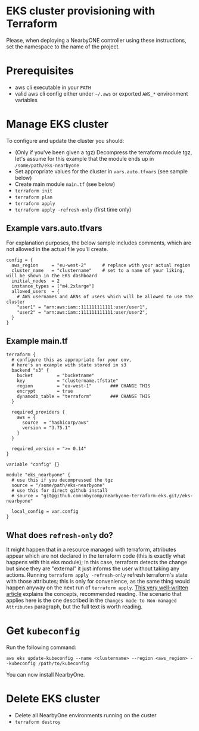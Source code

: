 # EKS cluster provisioning with Terraform

Please, when deploying a NearbyONE controller using these instructions, set the namespace to the name of the project.

# Prerequisites

- aws cli executable in your `PATH`
- valid aws cli config either under `~/.aws` or exported `AWS_*` environment variables

# Manage EKS cluster

To configure and update the cluster you should:

- (Only if you've been given a tgz) Decompress the terraform module tgz, let's assume for this example that the module ends up in `/some/path/eks-nearbyone`
- Set appropriate values for the cluster in `vars.auto.tfvars` (see sample below)
- Create main module `main.tf` (see below)
- `terraform init`
- `terraform plan`
- `terraform apply`
- `terraform apply -refresh-only` (first time only)


## Example vars.auto.tfvars

For explanation purposes, the below sample includes comments, which are not allowed in the actual file you'll create.

```
config = {
  aws_region     = "eu-west-2"      # replace with your actual region
  cluster_name   = "clustername"    # set to a name of your liking, will be shown in the EKS dashboard
  initial_nodes  = 2
  instance_types = ["m4.2xlarge"]
  allowed_users  = {
    # AWS usernames and ARNs of users which will be allowed to use the cluster
    "user1" = "arn:aws:iam::111111111111:user/user1",
    "user2" = "arn:aws:iam::111111111111:user/user2",
  }
}
```

## Example main.tf

```
terraform {
  # configure this as appropriate for your env,
  # here's an example with state stored in s3
  backend "s3" {
    bucket         = "bucketname"
    key            = "clustername.tfstate"
    region         = "eu-west-1"       ### CHANGE THIS
    encrypt        = true
    dynamodb_table = "terraform"       ### CHANGE THIS
  }

  required_providers {
    aws = {
      source  = "hashicorp/aws"
      version = "3.75.1"
    }
  }

  required_version = ">= 0.14"
}

variable "config" {}

module "eks_nearbyone" {
  # use this if you decompressed the tgz
  source = "/some/path/eks-nearbyone"
  # use this for direct github install
  # source = "git@github.com:nbycomp/nearbyone-terraform-eks.git//eks-nearbyone"

  local_config = var.config
}
```

## What does `refresh-only` do?

It might happen that in a resource managed with terraform, attributes appear which are not declared in the terraform code (this is exactly what happens with this eks module); in this case, terraform detects the change but since they are "external" it just informs the user without taking any actions. Running `terraform apply -refresh-only` refresh terraform's state with those attributes; this is only for convenience, as the same thing would happen anyway on the next run of `terraform apply`.
[This very well-written article](https://nedinthecloud.com/2021/12/23/terraform-apply-when-external-change-happens/) explains the concepts, recommended reading. The scenario that applies here is the one described in the `Changes made to Non-managed Attributes` paragraph, but the full text is worth reading.

# Get `kubeconfig`

Run the following command:

```
aws eks update-kubeconfig --name <clustername> --region <aws_region> --kubeconfig /path/to/kubeconfig
```

You can now install NearbyOne.

# Delete EKS cluster

- Delete all NearbyOne environments running on the custer
- `terraform destroy`
